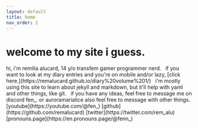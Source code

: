 ```yaml
---
layout: default
title: home
nav_order: 1
---
```



<h1>welcome to my site i guess.</h1>
hi, i'm remilia alucard, 14 y/o transfem gamer programmer nerd.
&nbsp;  
if you want to look at my diary entries and you're on mobile and/or lazy, [click here.](https://remalucard.github.io/diary%20volume%201/)
&nbsp;  
i'm mostly using this site to learn about jekyll and markdown, but it'll help with yaml and other things, like git.
&nbsp;  
if you have any ideas, feel free to message me on discord  
fen_. or auroramarialice  
also feel free to message with other things.  
[youtube](https://youtube.com/@fen_)  
[github](https://github.com/remalucard)  
[twitter](https://twitter.com/rem_alu)  
[pronouns.page](https://en.pronouns.page/@fenn_)  